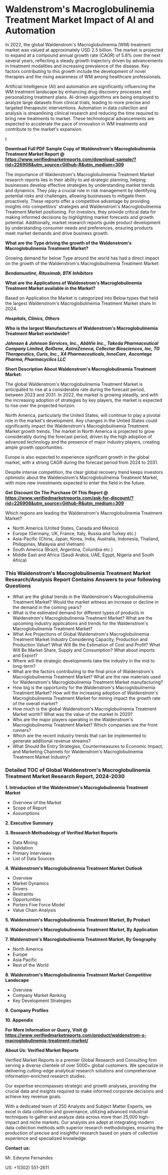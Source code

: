<meta name="title" content="Global Waldenstrom's Macroglobulinemia Treatment Market Impact of AI and Automation"><meta name="description" content="In 2022, the global Waldenstrom's Macroglobulinemia (WM) treatment market was valued at approximately USD 2.5 billion. The market is projected to expand at a compound "><meta name="title" content="Waldenstrom's Macroglobulinemia Treatment Market Size, Share, Scope, Trends, Growth, Opportunities, Analysis, Forecast"><h1>Waldenstrom's Macroglobulinemia Treatment Market Impact of AI and Automation</h1><p>In 2022, the global Waldenstrom's Macroglobulinemia (WM) treatment market was valued at approximately USD 2.5 billion. The market is projected to expand at a compound annual growth rate (CAGR) of 5.8% over the next several years, reflecting a steady growth trajectory driven by advancements in treatment modalities and increasing prevalence of the disease. Key factors contributing to this growth include the development of novel therapies and the rising awareness of WM among healthcare professionals.</p><p>Artificial Intelligence (AI) and automation are significantly influencing the WM treatment landscape by enhancing drug discovery processes and personalizing treatment plans. AI-driven algorithms are being employed to analyze large datasets from clinical trials, leading to more precise and targeted therapeutic interventions. Automation in data collection and analysis is streamlining clinical research and reducing the time required to bring new treatments to market. These technological advancements are expected to accelerate the pace of innovation in WM treatments and contribute to the market's expansion.</p>t</p><p id="" class=""><strong>Download Full PDF Sample Copy of Waldenstrom's Macroglobulinemia Treatment Market Report @ <a href="https://www.verifiedmarketreports.com/download-sample/?rid=226908&utm_source=Github-R&utm_medium=309" target="_blank">https://www.verifiedmarketreports.com/download-sample/?rid=226908&utm_source=Github-R&utm_medium=309</a></strong></p><p>The importance of&nbsp;Waldenstrom's Macroglobulinemia Treatment Market research reports lies in their ability to aid strategic planning, helping businesses develop effective strategies by understanding market trends and dynamics. They play a crucial role in risk management by identifying potential risks and challenges, allowing businesses to mitigate them proactively. These reports offer a competitive advantage by providing insights into competitors' strategies and Waldenstrom's Macroglobulinemia Treatment Market positioning. For investors, they provide critical data for making informed decisions by highlighting market forecasts and growth potential. Additionally, market research reports guide product development by understanding consumer needs and preferences, ensuring products meet market demands and drive business growth.</p><p><strong>What are the&nbsp;Type driving the growth of the Waldenstrom's Macroglobulinemia Treatment Market?</strong></p><p id="" class="">Growing demand for below Type around the world has had a direct impact on the growth of the Waldenstrom's Macroglobulinemia Treatment Market:</p><em><strong>Bendamustine, Rituximab, BTK Inhibitors</strong></em></p><strong>What are the&nbsp;Applications&nbsp;of Waldenstrom's Macroglobulinemia Treatment Market available in the Market?</strong></p><p id="" class="">Based on Application the Market is categorized into Below types that held the largest Waldenstrom's Macroglobulinemia Treatment Market share In 2024.</p><em><strong>Hospitals, Clinics, Others</strong></em></p><strong>Who is the largest Manufacturers of Waldenstrom's Macroglobulinemia Treatment Market worldwide?</strong></p><p><em><strong>Johnson & Johnson Services, Inc., AbbVie Inc., Takeda Pharmaceutical Company Limited, BeiGene, AstraZeneca, Cellectar Biosciences, Inc, TG Therapeutics, Curis, Inc., X4 Pharmaceuticals, InnoCare, Ascentage Pharma, Pharmacyclics LLC</strong></em></p><p id="" class=""><strong>Short Description About Waldenstrom's Macroglobulinemia Treatment Market:</strong></p><p>The global Waldenstrom's Macroglobulinemia Treatment Market is anticipated to rise at a considerable rate during the forecast period, between 2023 and 2031. In 2022, the market is growing steadily, and with the increasing adoption of strategies by key players, the market is expected to rise over the projected horizon.</p><p>North America, particularly the United States, will continue to play a pivotal role in the market's development. Any changes in the United States could significantly impact the Waldenstrom's Macroglobulinemia Treatment Market growth trends. The market in North America is projected to grow considerably during the forecast period, driven by the high adoption of advanced technology and the presence of major industry players, creating ample growth opportunities.</p><p>Europe is also expected to experience significant growth in the global market, with a strong CAGR during the forecast period from 2024 to 2031.</p><p>Despite intense competition, the clear global recovery trend keeps investors optimistic about the Waldenstrom's Macroglobulinemia Treatment Market, with more new investments expected to enter the field in the future.</p><p id="" class=""><strong>Get Discount On The Purchase Of This Report @ <a href="https://www.verifiedmarketreports.com/ask-for-discount/?rid=226908&utm_source=Github-R&utm_medium=309" target="_blank">https://www.verifiedmarketreports.com/ask-for-discount/?rid=226908&utm_source=Github-R&utm_medium=309</a></strong></p>Which regions are leading the Waldenstrom's Macroglobulinemia Treatment Market?</p><ul><li>North America (United States, Canada and Mexico)</li><li>Europe (Germany, UK, France, Italy, Russia and Turkey etc.)</li><li>Asia-Pacific (China, Japan, Korea, India, Australia, Indonesia, Thailand, Philippines, Malaysia and Vietnam)</li><li>South America (Brazil, Argentina, Columbia etc.)</li><li>Middle East and Africa (Saudi Arabia, UAE, Egypt, Nigeria and South Africa)</li></ul><h3 id="" class="">This Waldenstrom's Macroglobulinemia Treatment Market Research/Analysis Report Contains Answers to your following Questions</h3><ul><li>What are the global trends in the Waldenstrom's Macroglobulinemia Treatment Market? Would the market witness an increase or decline in the demand in the coming years?</li><li>What is the estimated demand for different types of products in Waldenstrom's Macroglobulinemia Treatment Market? What are the upcoming industry applications and trends for the Waldenstrom's Macroglobulinemia Treatment Market?</li><li>What Are Projections of Global Waldenstrom's Macroglobulinemia Treatment Market Industry Considering Capacity, Production and Production Value? What Will Be the Estimation of Cost and Profit? What Will Be Market Share, Supply and Consumption? What about imports and Export?</li><li>Where will the strategic developments take the industry in the mid to long-term?</li><li>What are the factors contributing to the final price of Waldenstrom's Macroglobulinemia Treatment Market? What are the raw materials used for Waldenstrom's Macroglobulinemia Treatment Market manufacturing?</li><li>How big is the opportunity for the Waldenstrom's Macroglobulinemia Treatment Market? How will the increasing adoption of Waldenstrom's Macroglobulinemia Treatment Market for mining impact the growth rate of the overall market?</li><li>How much is the global Waldenstrom's Macroglobulinemia Treatment Market worth? What was the value of the market In 2020?</li><li>Who are the major players operating in the Waldenstrom's Macroglobulinemia Treatment Market? Which companies are the front runners?</li><li>Which are the recent industry trends that can be implemented to generate additional revenue streams?</li><li>What Should Be Entry Strategies, Countermeasures to Economic Impact, and Marketing Channels for Waldenstrom's Macroglobulinemia Treatment Market Industry?</li></ul><h3 id="" class="">Detailed TOC of Global Waldenstrom's Macroglobulinemia Treatment Market Research Report, 2024-2030</h3><p id="" class=""><strong>1. Introduction of the Waldenstrom's Macroglobulinemia Treatment Market</strong></p><ul><li>Overview of the Market</li><li>Scope of Report</li><li>Assumptions</li></ul><p id="" class=""><strong>2. Executive Summary</strong></p><p id="" class=""><strong>3. Research Methodology of Verified Market Reports</strong></p><ul><li>Data Mining</li><li>Validation</li><li>Primary Interviews</li><li>List of Data Sources</li></ul><p id="" class=""><strong>4. Waldenstrom's Macroglobulinemia Treatment Market Outlook</strong></p><ul><li>Overview</li><li>Market Dynamics</li><li>Drivers</li><li>Restraints</li><li>Opportunities</li><li>Porters Five Force Model</li><li>Value Chain Analysis</li></ul><p id="" class=""><strong>5. Waldenstrom's Macroglobulinemia Treatment Market, By Product</strong></p><p id="" class=""><strong>6. Waldenstrom's Macroglobulinemia Treatment Market, By Application</strong></p><p id="" class=""><strong>7. Waldenstrom's Macroglobulinemia Treatment Market, By Geography</strong></p><ul><li>North America</li><li>Europe</li><li>Asia Pacific</li><li>Rest of the World</li></ul><p id="" class=""><strong>8. Waldenstrom's Macroglobulinemia Treatment Market Competitive Landscape</strong></p><ul><li>Overview</li><li>Company Market Ranking</li><li>Key Development Strategies</li></ul><p id="" class=""><strong>9. Company Profiles</strong></p><p id="" class=""><strong>10. Appendix</strong></p><p id="" class=""><strong>For More Information or Query, Visit @ <a href="https://www.verifiedmarketreports.com/product/waldenstrom-s-macroglobulinemia-treatment-market/" target="_blank">https://www.verifiedmarketreports.com/product/waldenstrom-s-macroglobulinemia-treatment-market/</a></strong></p><p id="" class=""><strong>About Us: Verified Market Reports</strong></p><p id="" class="">Verified Market Reports is a premier Global Research and Consulting firm serving a diverse clientele of over 5000+ global customers. We specialize in delivering cutting-edge analytical research solutions and comprehensive information-enriched research studies.</p><p id="" class="">Our expertise encompasses strategic and growth analyses, providing the crucial data and insights required to make informed corporate decisions and achieve key revenue goals.</p><p id="" class="">With a dedicated team of 250 Analysts and Subject Matter Experts, we excel in data collection and governance, utilizing advanced industrial techniques to gather and analyze data across more than 25,000 high-impact and niche markets. Our analysts are adept at integrating modern data collection methods with superior research methodologies, ensuring the production of precise and insightful research based on years of collective experience and specialized knowledge.</p><p id="" class=""><strong>Contact us:</strong></p><p id="" class="">Mr. Edwyne Fernandes</p><p id="" class="">US: +1(302) 551-2611</p>